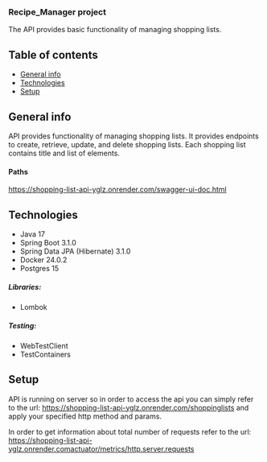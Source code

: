 ### Recipe_Manager project

The API provides basic functionality of managing shopping lists.

## Table of contents

* [General info](#general-info)
* [Technologies](#technologies)
* [Setup](#setup)

## General info
API provides functionality of managing shopping lists.
It provides endpoints to create, retrieve, update, and delete shopping lists.
Each shopping list contains title and list of elements.

#### Paths

https://shopping-list-api-yglz.onrender.com/swagger-ui-doc.html

## Technologies

* Java 17
* Spring Boot 3.1.0
* Spring Data JPA (Hibernate) 3.1.0
* Docker 24.0.2
* Postgres 15

##### Libraries:

* Lombok

##### Testing:

* WebTestClient
* TestContainers

## Setup

API is running on server so in order to access the api you can simply refer to the url:
https://shopping-list-api-yglz.onrender.com/shoppinglists
and apply your specified http method and params.

In order to get information about total number of requests refer to the url:
https://shopping-list-api-yglz.onrender.comactuator/metrics/http.server.requests


